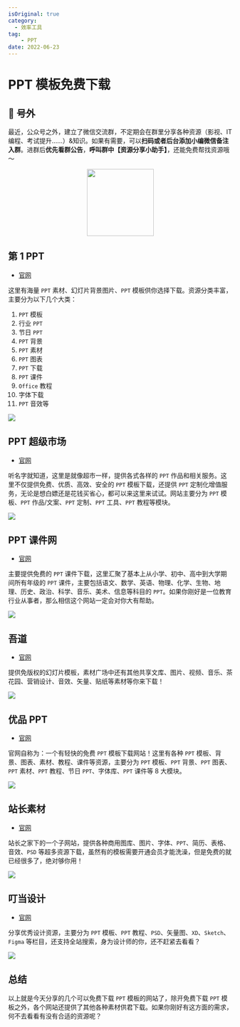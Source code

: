 ```yaml
---
isOriginal: true
category:
  - 效率工具
tag:
    - PPT
date: 2022-06-23
---
```


# PPT 模板免费下载

## 🎈 号外

最近，公众号之外，建立了微信交流群，不定期会在群里分享各种资源（影视、IT 编程、考试提升……）&知识。如果有需要，可以**扫码或者后台添加小编微信备注入群**。进群后**优先看群公告**，**呼叫群中【资源分享小助手】**，还能免费帮找资源哦～

<center>
<img src="/contact/wxgroup.jpg" width="150"> 
</center>

## 第 1 PPT

-   [官网](https://www.1ppt.com/)

这里有海量 `PPT` 素材、幻灯片背景图片、`PPT` 模板供你选择下载。资源分类丰富，主要分为以下几个大类：

1.   `PPT` 模板
2.   行业 `PPT`
3.   节日 `PPT`
4.   `PPT` 背景
5.   `PPT` 素材
6.   `PPT` 图表
7.   `PPT` 下载
8.   `PPT` 课件
9.   `Office` 教程
10.   字体下载
11.   `PPT` 音效等

![](assets/20220623-ppt-template/438df0d550ea41e38e8cceece957cd74.webp)

## PPT 超级市场

-   [官网](https://www.pptsupermarket.com/)

听名字就知道，这里是就像超市一样，提供各式各样的 `PPT` 作品和相关服务。这里不仅提供免费、优质、高效、安全的 `PPT` 模板下载，还提供 `PPT` 定制化增值服务，无论是想白嫖还是花钱买省心，都可以来这里来试试。网站主要分为 `PPT` 模板、`PPT` 作品/文案、`PPT` 定制、`PPT` 工具、`PPT` 教程等模块。

![](assets/20220623-ppt-template/a8c3aa6a415845b6a1cfa876a9827d3a.webp)

## PPT 课件网

-   [官网](http://www.pptkj.net/)

主要提供免费的 `PPT` 课件下载，这里汇聚了基本上从小学、初中、高中到大学期间所有年级的 `PPT` 课件，主要包括语文、数学、英语、物理、化学、生物、地理、历史、政治、科学、音乐、美术、信息等科目的 `PPT`。如果你刚好是一位教育行业从事者，那么相信这个网站一定会对你大有帮助。

![](assets/20220623-ppt-template/f674fd4529b34e7e8ab99f65e869fbe6.webp)

## 吾道

-   [官网](https://www.woodo.cn/design/template/)

提供免版权的幻灯片模板，素材广场中还有其他共享文库、图片、视频、音乐、茶花园、营销设计、音效、矢量、贴纸等素材等你来下载！

![](assets/20220623-ppt-template/e97bcf54b8eb4450a1d457efcd7cf3b7.webp)

## 优品 PPT

-   [官网](https://www.ypppt.com/)

官网自称为：一个有轻快的免费 `PPT` 模板下载网站！这里有各种 `PPT` 模板、背景、图表、素材、教程、课件等资源，主要分为 `PPT` 模板、`PPT` 背景、`PPT` 图表、`PPT` 素材、`PPT` 教程、节日 `PPT`、字体库、`PPT` 课件等 8 大模块。

![](assets/20220623-ppt-template/44f8e2802e1a639b6129b468e2247372.webp)

## 站长素材

-   [官网](https://sc.chinaz.com/ppt/)

站长之家下的一个子网站，提供各种商用图库、图片、字体、`PPT`、简历、表格、音效、`PSD` 等超多资源下载，虽然有的模板需要开通会员才能洗澡，但是免费的就已经很多了，绝对够你用！

![](assets/20220623-ppt-template/5374e008e63d4ad5b0c2ba1e3167daa8.webp)

## 叮当设计

-   [官网](https://www.dingdangsheji.com/)

分享优秀设计资源，主要分为 `PPT` 模板、`PPT` 教程、`PSD`、矢量图、`XD`、`Sketch`、`Figma` 等栏目，还支持全站搜索，身为设计师的你，还不赶紧去看看？

![](assets/20220623-ppt-template/b1f4a358e1884d608ee1ab54aef23a4b.webp)

## 总结

以上就是今天分享的几个可以免费下载 `PPT` 模板的网站了，除开免费下载 `PPT` 模板之外，各个网站还提供了其他各种素材供君下载。如果你刚好有这方面的需求，何不去看看有没有合适的资源呢？